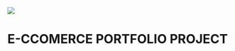 ![](https://codebuild.us-east-1.amazonaws.com/badges?uuid=eyJlbmNyeXB0ZWREYXRhIjoiNHJPWlZmUnZiMHEzVU5YeDh4WWhrMldLV2NEYnpTaXE5TFRGL1hrbTRxbG9XSWxKOE1WUCtxbkpiMC9kQWJjZG5tTkdKZkdUTWpFUEtIL080MWF5dFlrPSIsIml2UGFyYW1ldGVyU3BlYyI6Ik1vd25TWncyM2RYc0FZYVAiLCJtYXRlcmlhbFNldFNlcmlhbCI6MX0%3D&branch=master)
# E-CCOMERCE PORTFOLIO PROJECT 